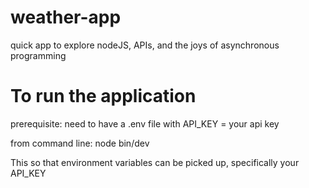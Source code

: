 # weather-app
quick app to explore nodeJS,  APIs, and the joys of asynchronous programming

# To run the application
prerequisite: need to have a .env file with API_KEY = your api key

from command line: node bin/dev

This so that environment variables can be picked up, specifically your API_KEY


